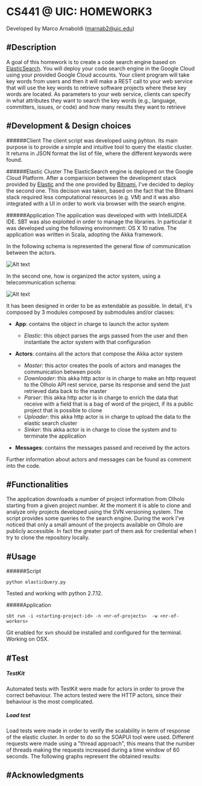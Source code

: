 CS441 @ UIC: HOMEWORK3
======================
Developed by Marco Arnaboldi (marnab2@uic.edu)

#Description
--------------------
A goal of this homework is to create a code search engine based on [ElasticSearch](https://www.elastic.co/about/partners/google-compute-engine). You will deploy your code search engine in the Google Cloud using your provided Google Cloud accounts. Your client program will take key words from users and then it will make a REST call to your web service that will use the key words to retrieve software projects where these key words are located. As parameters to your web service, clients can specify in what attributes they want to search the key words (e.g., language, committers, issues, or code) and how many results they want to retrieve

#Development & Design choices
-----------------

######Client 
The client script was developed using pyhton. Its main purpose is to provide a simple and intuitive tool to query the elastic cluster. 
It returns in JSON format the list of file, where the different keywords were found.

######Elastic Cluster
The ElasticSearch engine is deployed on the Google Cloud Platform. After a comparision between the development stack 
provided by [Elastic](https://www.elastic.co) and the one provided by [Bitnami](https://bitnami.com), I've decided to deploy the 
second one. This decison was taken, based on the fact that the Bitnami stack required less computational resources (e.g. VM) and it
was also integrated with a UI in order to work via browser with the search engine.

######Application
The application was developed with with IntelliJIDEA IDE. SBT was also exploited in order to manage the libraries. In particular it was developed using the following environment: OS X 10 native.
The application was written in Scala, adopting the Akka framework.

In the following schema is represented the general flow of communication between the actors.

![Alt text](https://bytebucket.org/MrArnab/marco_arnaboldi_cs441hw3/raw/eee3de1da7378a8a2048acea066835a45422c88c/images/HW3-flow.png?token=71ce8e0e4dd07115fc5a8fba12e1e61e0b069ce3)

In the second one, how is organized the actor system, using a telecommunication schema:

![Alt text](https://bytebucket.org/MrArnab/marco_arnaboldi_cs441hw3/raw/eee3de1da7378a8a2048acea066835a45422c88c/images/HW3-network.png?token=13681f734044ed5b96d48cbf656861b5f8e3a5df)


It has been designed in order to be as extendable as possible. In detail, it's composed by 3 modules composed by submodules and/or classes:

+ **App**: contains the object in charge to launch the actor system
    + *Elastic*: this object parses the args passed from the user and then instantiate the actor system with that configuration

+ **Actors**: contains all the actors that compose the Akka actor system
    + *Master*: this actor creates the pools of actors and manages the communication between pools
    + *Downloader*: this akka http actor is in charge to make an http request to the Olholo API rest service, parse its response and send
    the just retrieved data back to the master
    + *Parser*: this akka http actor is in charge to enrich the data that receive with a field that is a bag of word of the project, if its a public project that is possible to clone
    + *Uploader*: this akka http actor is in charge to upload the data to the elastic search cluster
    + *Sinker*: this akka actor is in charge to close the system and to terminate the application

+ **Messages**: contains the messages passed and received by the actors 
  
Further information about actors and messages can be found as comment into the code.

#Functionalities
----------------

The application downloads a number of project information from Olholo starting from a given project number. At the moment it is able to 
clone and analyze only projects developed using the SVN versioning system. The script provides some queries to the search engine.
During the work I've noticed that only a small amount of the projects available on Olholo are publicly accessible. In fact the greater part of them
ask for credential when I try to clone the repository locally.


#Usage
----------------

######Script

`python elasticQuery.py`

Tested and working with python 2.7.12.

#####Application

`sbt run -i <starting-project-id> -n <nr-of-projects>  -w <nr-of-workers>`

Git enabled for svn should be installed and configured for the terminal. Working on OSX.

#Test
----------------
##### TestKit
Automated tests with TestKit were made for actors in order to prove the correct behaviour. The actors tested were the HTTP actors,
since their behaviour is the most complicated.

##### Load test
Load tests were made in order to verify the scalability in term of response of the elastic cluster.
In order to do so the SOAPUI tool were used. Different requests were made using a "thread approach", this means that the
number of threads making the requests increased during a time window of 60 seconds. The following graphs represent the obtained results:

#Acknowledgments
---------------